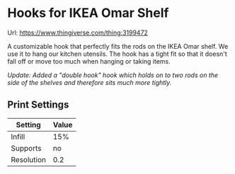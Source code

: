 Hooks for IKEA Omar Shelf
===

Url: https://www.thingiverse.com/thing:3199472

A customizable hook that perfectly fits the rods on the IKEA Omar shelf. We use it to hang our kitchen utensils.
The hook has a tight fit so that it doesn't fall off or move too much when hanging or taking items.

*Update: Added a "double hook" hook which holds on to two rods on the side of the shelves and therefore sits much more tightly.*

Print Settings
--------------

| Setting | Value |
| --- | --- |
| Infill | 15% |
| Supports | no |
| Resolution | 0.2 |
